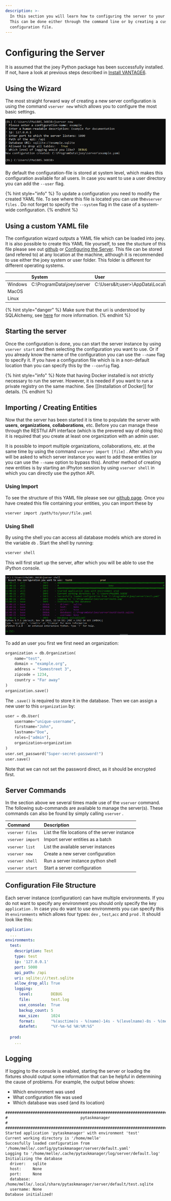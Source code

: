 ```yaml
---
description: >-
  In this section you will learn how to configuring the server to your needs.
  This can be done either through the command line or by creating a custom yaml
  configuration file.
---
```


# Configuring the Server

It is assumed that the joey Python package has been successfully installed. If not, have a look at previous steps described in [Install VANTAGE6](install-vantage6.md).

## Using the Wizard 

The most straight forward way of creating a new server configuration is using the command `vserver new` which allows you to configure the most basic settings. 

![Configure a new server using the wizard](../.gitbook/assets/annotation-2019-06-13-112656.png)

By default the configuration-file is stored at system level, which makes this configuration available for all users. In case you want to use a user directory you can add the `--user` flag. 

{% hint style="info" %}
To update a configuration you need to modify the created YAML file. To see where this file is located you can use the`vserver files` . Do not forget to specify the `--system` flag in the case of a system-wide configuration.
{% endhint %}

## Using a custom YAML file

The configuration wizard outputs a YAML file which can be loaded into joey. It is also possible to create this YAML file yourself, to see the stucture of this file please see out [github](https://github.com/IKNL/ppDLI/blob/master/pytaskmanager/_data/server_config_skeleton.yaml) or [Configuring the Server](untitled-1.md#configuration-file-structure). This file can be stored \(and refered to\) at any location at the machine, although it is recommended to use either the joey system or user folder. This folder is different for different operating systems. 

|  | System | User |
| :--- | :--- | :--- |
| Windows | C:\ProgramData\joey\server | C:\Users\&lt;user&gt;\AppData\Local\joey\server\ |
| MacOS |  |  |
| Linux |  |  |

{% hint style="danger" %}
Make sure that the uri is understood by SQLAlchemy, see [here](https://docs.sqlalchemy.org/en/latest/core/engines.html#database-urls) for more information.
{% endhint %}

## Starting the server

Once the configuration is done, you can start the server instance by using `vserver start` and then selecting the configuration you want to use.  Or if you already know the name of the configuration you can use the `--name` flag to specify it. If you have a configuration file which is in a non-default location than you can specify this by the `--config` flag. 

{% hint style="info" %}
Note that having Docker installed is not strictly  necessary to run the server. However, it is needed if you want to run a private registry on the same machine. See \[\[Installation of Docker\]\] for details.
{% endhint %}

## Importing / Creating Entities

Now that the server has been started it is time to populate the server with **users**, **organizations**, **collaborations**, etc. Before you can manage these through the RESTful API interface \(which is the prevered way of doing this\) it is required that you create at least one organization with an admin user. 

It is possible to import multiple organizations, collaborations, etc. at the same time by using the command `vserver import [file]` . After which you will be asked to which server instance you want to add these entities \(or you can use the `--name` option to bypass this\). Another method of creating new entities is by starting an iPhyton session by using `vserver shell` in which you can directly use the python API. 

### Using Import

To see the structure of this YAML file please see our [github page](https://github.com/IKNL/ppDLI/blob/master/pytaskmanager/_data/example_fixtures.yaml). Once you have created this file containing your entities, you can import these by 

```bash
vserver import /path/to/your/file.yaml
```

### Using Shell

By using the shell you can access all database models which are stored in the variable `db` . Start the shell by running:

```bash
vserver shell
```

This will first start up the server, after which you will be able to use the iPython console. 

![Starting the REPL will allow you to directly interact with the database models](../.gitbook/assets/annotation-2019-06-13-134851.png)

To add an user you first we first need an organization:

```python
organization = db.Organization(
    name="test",
    domain = "example.org",
    address = "Somestreet 3",
    zipcode = 1234,
    country = "Far away"
)
organization.save()
```

The `.save()` is required to store it in the database. Then we can assign a new user to this `organization` by:

```python
user = db.User(
    username="unique-username",
    firstname="John",
    lastname="Doe",
    roles=["admin"],
    organization=organization
)
user.set_password("Super-secret-password!")
user.save()
```

Note that we can not set the password direct, as it should be encrypted first. 

## Server Commands

In the section above we several times made use of the `vserver` command. The following sub-commands are available to manage the server\(s\). These commands can also be found by simply calling `vserver` .

| Command | Description |
| :--- | :--- |
| `vserver files` | List the file locations of the server instance |
| `vserver import` | Import server entities as a batch |
| `vserver list` | List the available server instances |
| `vserver new` | Create a new server configuration |
| `vserver shell` | Run a server instance python shell |
| `vserver start` | Start a server configuration |

## Configuration File Structure

Each server instance \(configuration\) can have multiple environments. If you do not want to specify any environment you should only specify the key `application` . In case you do want to use environments you can specify this in `environments` which allows four types: `dev` , `test`,`acc` and `prod` .  It should look like this:

```yaml
application:
  ...
environments:
  test:
    description: Test
    type: test
    ip: '127.0.0.1' 
    port: 5000  
    api_path: /api
    uri: sqlite:///test.sqlite
    allow_drop_all: True
    logging:
      level:        DEBUG                  
      file:         test.log              
      use_console:  True                   
      backup_count: 5                      
      max_size:     1024                   
      format:       "%(asctime)s - %(name)-14s - %(levelname)-8s - %(message)s"
      datefmt:      "%Y-%m-%d %H:%M:%S"

  prod:
    ...
```

## Logging

If logging to the console is enabled, starting the server or loading the fixtures should output some information that can be helpful in determining the cause of problems. For example, the output below shows:

* Which environment was used
* What configuration file was used
* Which database was used \(and its location\)

```text
################################################################################
#                                pytaskmanager                                 #
################################################################################
Started application 'pytaskmanager' with environment 'test'
Current working directory is '/home/melle'
Succesfully loaded configuration from '/home/melle/.config/pytaskmanager/server/default.yaml'
Logging to '/home/melle/.cache/pytaskmanager/log/server/default.log'
Initializing the database
  driver:   sqlite
  host:     None
  port:     None
  database: /home/melle/.local/share/pytaskmanager/server/default/test.sqlite
  username: None
Database initialized!
```

